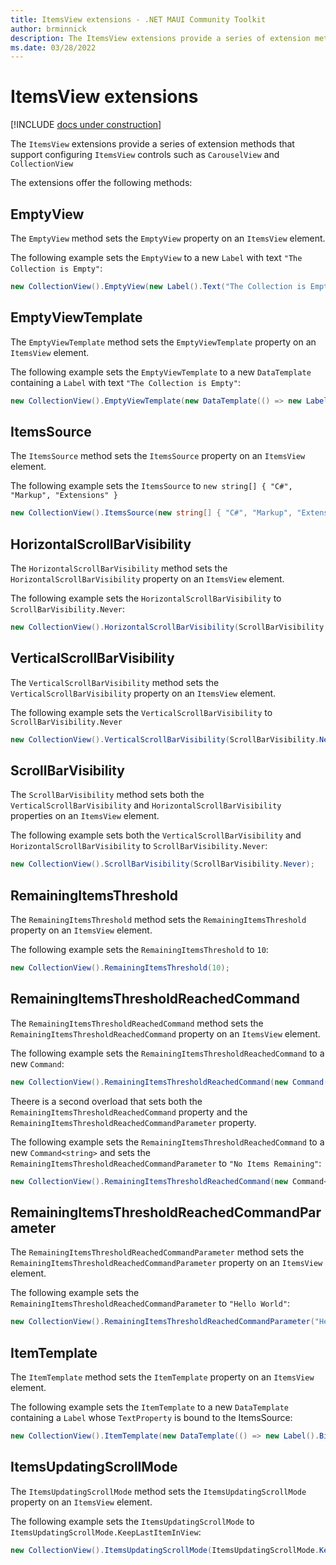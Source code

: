 ```yaml
---
title: ItemsView extensions - .NET MAUI Community Toolkit
author: brminnick
description: The ItemsView extensions provide a series of extension methods that support configuring ItemsView controls
ms.date: 03/28/2022
---
```


# ItemsView extensions

[!INCLUDE [docs under construction](../../includes/preview-note.md)]

The `ItemsView` extensions provide a series of extension methods that support configuring `ItemsView` controls such as `CarouselView` and `CollectionView`

The extensions offer the following methods:

## EmptyView

The `EmptyView` method sets the `EmptyView` property on an `ItemsView` element.

The following example sets the `EmptyView` to a new `Label` with text `"The Collection is Empty"`:

```csharp
new CollectionView().EmptyView(new Label().Text("The Collection is Empty"));
```

## EmptyViewTemplate

The `EmptyViewTemplate` method sets the `EmptyViewTemplate` property on an `ItemsView` element.

The following example sets the `EmptyViewTemplate` to a new `DataTemplate` containing a `Label` with text `"The Collection is Empty"`:

```csharp
new CollectionView().EmptyViewTemplate(new DataTemplate(() => new Label().Text("The Collection is Empty")));
```

## ItemsSource

The `ItemsSource` method sets the `ItemsSource` property on an `ItemsView` element.

The following example sets the `ItemsSource` to `new string[] { "C#", "Markup", "Extensions" }`

```csharp
new CollectionView().ItemsSource(new string[] { "C#", "Markup", "Extensions" });
```

## HorizontalScrollBarVisibility

The `HorizontalScrollBarVisibility` method sets the `HorizontalScrollBarVisibility` property on an `ItemsView` element.

The following example sets the `HorizontalScrollBarVisibility` to `ScrollBarVisibility.Never`:

```csharp
new CollectionView().HorizontalScrollBarVisibility(ScrollBarVisibility.Never);
```

## VerticalScrollBarVisibility

The `VerticalScrollBarVisibility` method sets the `VerticalScrollBarVisibility` property on an `ItemsView` element.

The following example sets the `VerticalScrollBarVisibility` to `ScrollBarVisibility.Never`

```csharp
new CollectionView().VerticalScrollBarVisibility(ScrollBarVisibility.Never);
```

## ScrollBarVisibility

The `ScrollBarVisibility` method sets both the `VerticalScrollBarVisibility` and `HorizontalScrollBarVisibility` properties on an `ItemsView` element.

The following example sets both the `VerticalScrollBarVisibility` and `HorizontalScrollBarVisibility` to `ScrollBarVisibility.Never`:

```csharp
new CollectionView().ScrollBarVisibility(ScrollBarVisibility.Never);
```

## RemainingItemsThreshold

The `RemainingItemsThreshold` method sets the `RemainingItemsThreshold` property on an `ItemsView` element.

The following example sets the `RemainingItemsThreshold` to `10`:

```csharp
new CollectionView().RemainingItemsThreshold(10);
```

## RemainingItemsThresholdReachedCommand

The `RemainingItemsThresholdReachedCommand` method sets the `RemainingItemsThresholdReachedCommand` property on an `ItemsView` element.

The following example sets the `RemainingItemsThresholdReachedCommand` to a new `Command`:

```csharp
new CollectionView().RemainingItemsThresholdReachedCommand(new Command(async () => await DisplayAlert("Threshold Reached", "", "OK")));
```

Theere is a second overload that sets both the `RemainingItemsThresholdReachedCommand` property and the `RemainingItemsThresholdReachedCommandParameter` property.

The following example sets the `RemainingItemsThresholdReachedCommand` to a new `Command<string>` and sets the `RemainingItemsThresholdReachedCommandParameter` to `"No Items Remaining"`:

```csharp
new CollectionView().RemainingItemsThresholdReachedCommand(new Command<string>(async text => await DisplayAlert("Threshold Reached", text, "OK"), "No Items Remaining"));
```

## RemainingItemsThresholdReachedCommandParameter

The `RemainingItemsThresholdReachedCommandParameter` method sets the `RemainingItemsThresholdReachedCommandParameter` property on an `ItemsView` element.

The following example sets the `RemainingItemsThresholdReachedCommandParameter` to `"Hello World"`:

```csharp
new CollectionView().RemainingItemsThresholdReachedCommandParameter("Hello World");
```

## ItemTemplate

The `ItemTemplate` method sets the `ItemTemplate` property on an `ItemsView` element.

The following example sets the `ItemTemplate` to a new `DataTemplate` containing a `Label` whose `TextProperty` is bound to the ItemsSource:

```csharp
new CollectionView().ItemTemplate(new DataTemplate(() => new Label().Bind(Label.TextProperty, ".")));
```

## ItemsUpdatingScrollMode

The `ItemsUpdatingScrollMode` method sets the `ItemsUpdatingScrollMode` property on an `ItemsView` element.

The following example sets the `ItemsUpdatingScrollMode` to `ItemsUpdatingScrollMode.KeepLastItemInView`:

```csharp
new CollectionView().ItemsUpdatingScrollMode(ItemsUpdatingScrollMode.KeepLastItemInView);
```

